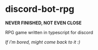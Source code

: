 # discord-bot-rpg

**NEVER FINISHED, NOT EVEN CLOSE**

RPG game written in typescript for discord

*If i'm bored, might come back to it :)*
